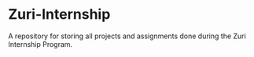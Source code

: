 # Zuri-Internship
A repository for storing all projects and assignments done during the Zuri Internship Program.